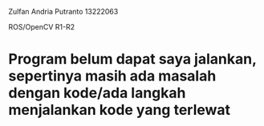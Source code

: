 Zulfan Andria Putranto 
13222063

ROS/OpenCV R1-R2


# Program belum dapat saya jalankan, sepertinya masih ada masalah dengan kode/ada langkah menjalankan kode yang terlewat
